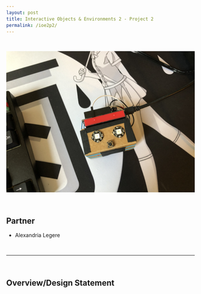 ```yaml
---
layout: post
title: Interactive Objects & Environments 2 - Project 2
permalink: /ioe2p2/
---
```


<br>

![image](/images/ioe2p22.jpg)

<br>

## Partner

* Alexandria Legere

<br>

-----

<br>

## Overview/Design Statement
